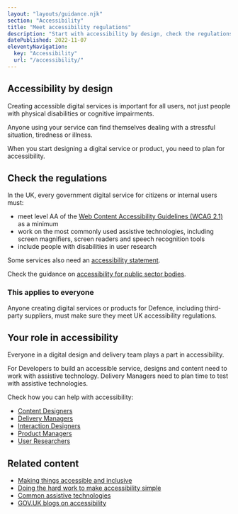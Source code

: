 ```yaml
---
layout: "layouts/guidance.njk"
section: "Accessibility"
title: "Meet accessibility regulations"
description: "Start with accessibility by design, check the regulations and what every person in a delivery team can do to improve accessibility."
datePublished: 2022-11-07
eleventyNavigation:
  key: "Accessibility"
  url: "/accessibility/"
---
```


## Accessibility by design 

Creating accessible digital services is important for all users, not just people with physical disabilities or cognitive impairments. 

Anyone using your service can find themselves dealing with a stressful situation, tiredness or illness.

When you start designing a digital service or product, you need to plan for accessibility. 


## Check the regulations

In the UK, every government digital service for citizens or internal users must:

- meet level AA of the [Web Content Accessibility Guidelines (WCAG 2.1)](https://www.w3.org/TR/WCAG21/) as a minimum
- work on the most commonly used assistive technologies, including screen magnifiers, screen readers and speech recognition tools
- include people with disabilities in user research

Some services also need an [accessibility statement](/accessibility/publishing-documents#accessibility-statements/).

Check the guidance on [accessibility for public sector bodies](https://www.gov.uk/guidance/accessibility-requirements-for-public-sector-websites-and-apps/).

### This applies to everyone

Anyone creating digital services or products for Defence, including third-party suppliers, must make sure they meet UK accessibility regulations. 

## Your role in accessibility

Everyone in a digital design and delivery team plays a part in accessibility.

For Developers to build an accessible service, designs and content need to work with assistive technology. Delivery Managers need to plan time to test with assistive technologies. 

Check how you can help with accessibility:

- [Content Designers](/accessibility/meet-accessibility-regulations/content-designers/)
- [Delivery Managers](/accessibility/meet-accessibility-regulations/delivery-managers/)
- [Interaction Designers](/accessibility/meet-accessibility-regulations/interaction-designers/)
- [Product Managers](/accessibility/meet-accessibility-regulations/product-managers/)
- [User Researchers](/accessibility/meet-accessibility-regulations/user-researchers/)

## Related content

- [Making things accessible and inclusive](https://www.gov.uk/guidance/make-things-accessible/)
- [Doing the hard work to make accessibility simple](https://gds.blog.gov.uk/2016/05/19/doing-the-hard-work-to-make-accessibility-simple/)
- [Common assistive technologies](https://www.gov.uk/government/publications/assistive-technology-definition-and-safe-use/assistive-technology-definition-and-safe-use/)
- [GOV.UK blogs on accessibility](https://accessibility.blog.gov.uk/)
